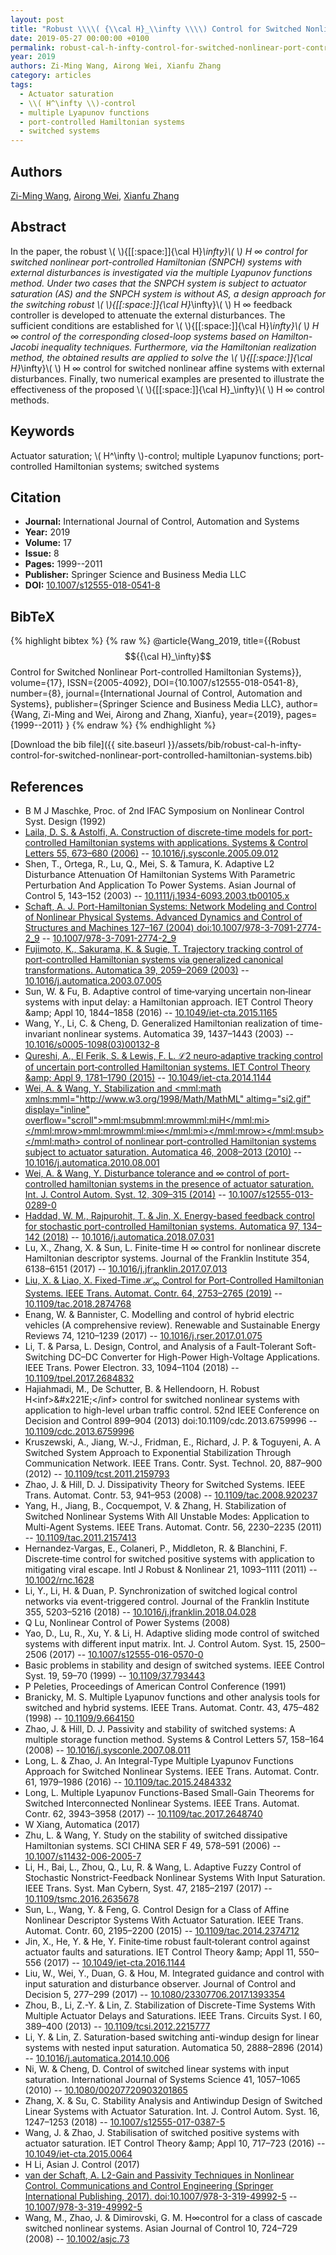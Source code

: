 ```yaml
---
layout: post
title: "Robust \\\\( {\\cal H}_\\infty \\\\) Control for Switched Nonlinear Port-controlled Hamiltonian Systems"
date: 2019-05-27 00:00:00 +0100
permalink: robust-cal-h-infty-control-for-switched-nonlinear-port-controlled-hamiltonian-systems
year: 2019
authors: Zi-Ming Wang, Airong Wei, Xianfu Zhang
category: articles
tags:
  - Actuator saturation
  - \\( H^\infty \\)-control
  - multiple Lyapunov functions
  - port-controlled Hamiltonian systems
  - switched systems
---
```

 
## Authors
[Zi-Ming Wang](authors/zi-ming-wang), [Airong Wei](authors/airong-wei), [Xianfu Zhang](authors/xianfu-zhang)
 
## Abstract
In the paper, the robust \\(  \\){[[:space:]]{\cal H}_\infty}\\(  \\) H ∞ control for switched nonlinear port-controlled Hamiltonian (SNPCH) systems with external disturbances is investigated via the multiple Lyapunov functions method. Under two cases that the SNPCH system is subject to actuator saturation (AS) and the SNPCH system is without AS, a design approach for the switching robust \\(  \\){[[:space:]]{\cal H}_\infty}\\(  \\) H ∞ feedback controller is developed to attenuate the external disturbances. The sufficient conditions are established for \\(  \\){[[:space:]]{\cal H}_\infty}\\(  \\) H ∞ control of the corresponding closed-loop systems based on Hamilton-Jacobi inequality techniques. Furthermore, via the Hamiltonian realization method, the obtained results are applied to solve the \\(  \\){[[:space:]]{\cal H}_\infty}\\(  \\) H ∞ control for switched nonlinear affine systems with external disturbances. Finally, two numerical examples are presented to illustrate the effectiveness of the proposed \\(  \\){[[:space:]]{\cal H}_\infty}\\(  \\) H ∞ control methods.
 
## Keywords
Actuator saturation; \\( H^\infty \\)-control; multiple Lyapunov functions; port-controlled Hamiltonian systems; switched systems
 
## Citation
- **Journal:** International Journal of Control, Automation and Systems
- **Year:** 2019
- **Volume:** 17
- **Issue:** 8
- **Pages:** 1999--2011
- **Publisher:** Springer Science and Business Media LLC
- **DOI:** [10.1007/s12555-018-0541-8](https://doi.org/10.1007/s12555-018-0541-8)
 
## BibTeX
{% highlight bibtex %}
{% raw %}
@article{Wang_2019,
  title={{Robust $${{\cal H}_\infty}$$ Control for Switched Nonlinear Port-controlled Hamiltonian Systems}},
  volume={17},
  ISSN={2005-4092},
  DOI={10.1007/s12555-018-0541-8},
  number={8},
  journal={International Journal of Control, Automation and Systems},
  publisher={Springer Science and Business Media LLC},
  author={Wang, Zi-Ming and Wei, Airong and Zhang, Xianfu},
  year={2019},
  pages={1999--2011}
}
{% endraw %}
{% endhighlight %}
 
[Download the bib file]({{ site.baseurl }}/assets/bib/robust-cal-h-infty-control-for-switched-nonlinear-port-controlled-hamiltonian-systems.bib)
 
## References
- B M J Maschke, Proc. of 2nd IFAC Symposium on Nonlinear Control Syst. Design (1992)
- [Laila, D. S. & Astolfi, A. Construction of discrete-time models for port-controlled Hamiltonian systems with applications. Systems &amp; Control Letters 55, 673–680 (2006)](construction-of-discrete-time-models-for-port-controlled-hamiltonian-systems-with-applications) -- [10.1016/j.sysconle.2005.09.012](https://doi.org/10.1016/j.sysconle.2005.09.012)
- Shen, T., Ortega, R., Lu, Q., Mei, S. & Tamura, K. Adaptive L2 Disturbance Attenuation Of Hamiltonian Systems With Parametric Perturbation And Application To Power Systems. Asian Journal of Control 5, 143–152 (2003) -- [10.1111/j.1934-6093.2003.tb00105.x](https://doi.org/10.1111/j.1934-6093.2003.tb00105.x)
- [Schaft, A. J. Port-Hamiltonian Systems: Network Modeling and Control of Nonlinear Physical Systems. Advanced Dynamics and Control of Structures and Machines 127–167 (2004) doi:10.1007/978-3-7091-2774-2_9](port-hamiltonian-systems-network-modeling-and-control-of-nonlinear-physical-systems) -- [10.1007/978-3-7091-2774-2_9](https://doi.org/10.1007/978-3-7091-2774-2_9)
- [Fujimoto, K., Sakurama, K. & Sugie, T. Trajectory tracking control of port-controlled Hamiltonian systems via generalized canonical transformations. Automatica 39, 2059–2069 (2003)](trajectory-tracking-control-of-port-controlled-hamiltonian-systems-via-generalized-canonical-transformations) -- [10.1016/j.automatica.2003.07.005](https://doi.org/10.1016/j.automatica.2003.07.005)
- Sun, W. & Fu, B. Adaptive control of time‐varying uncertain non‐linear systems with input delay: a Hamiltonian approach. IET Control Theory &amp;amp; Appl 10, 1844–1858 (2016) -- [10.1049/iet-cta.2015.1165](https://doi.org/10.1049/iet-cta.2015.1165)
- Wang, Y., Li, C. & Cheng, D. Generalized Hamiltonian realization of time-invariant nonlinear systems. Automatica 39, 1437–1443 (2003) -- [10.1016/s0005-1098(03)00132-8](https://doi.org/10.1016/s0005-1098(03)00132-8)
- [Qureshi, A., El Ferik, S. & Lewis, F. L. ℒ2 neuro‐adaptive tracking control of uncertain port‐controlled Hamiltonian systems. IET Control Theory &amp;amp; Appl 9, 1781–1790 (2015)](l-sub-2-sub-neuro-adaptive-tracking-control-of-uncertain-port-controlled-hamiltonian-systems) -- [10.1049/iet-cta.2014.1144](https://doi.org/10.1049/iet-cta.2014.1144)
- [Wei, A. & Wang, Y. Stabilization and <mml:math xmlns:mml="http://www.w3.org/1998/Math/MathML" altimg="si2.gif" display="inline" overflow="scroll"><mml:msub><mml:mrow><mml:mi>H</mml:mi></mml:mrow><mml:mrow><mml:mi>∞</mml:mi></mml:mrow></mml:msub></mml:math> control of nonlinear port-controlled Hamiltonian systems subject to actuator saturation. Automatica 46, 2008–2013 (2010)](stabilization-and-h-control-of-nonlinear-port-controlled-hamiltonian-systems-subject-to-actuator-saturation) -- [10.1016/j.automatica.2010.08.001](https://doi.org/10.1016/j.automatica.2010.08.001)
- [Wei, A. & Wang, Y. Disturbance tolerance and                             ∞ control of port-controlled hamiltonian systems in the presence of actuator saturation. Int. J. Control Autom. Syst. 12, 309–315 (2014)](disturbance-tolerance-and-h-control-of-port-controlled-hamiltonian-systems-in-the-presence-of-actuator-saturation) -- [10.1007/s12555-013-0289-0](https://doi.org/10.1007/s12555-013-0289-0)
- [Haddad, W. M., Rajpurohit, T. & Jin, X. Energy-based feedback control for stochastic port-controlled Hamiltonian systems. Automatica 97, 134–142 (2018)](energy-based-feedback-control-for-stochastic-port-controlled-hamiltonian-systems) -- [10.1016/j.automatica.2018.07.031](https://doi.org/10.1016/j.automatica.2018.07.031)
- Lu, X., Zhang, X. & Sun, L. Finite-time H ∞ control for nonlinear discrete Hamiltonian descriptor systems. Journal of the Franklin Institute 354, 6138–6151 (2017) -- [10.1016/j.jfranklin.2017.07.013](https://doi.org/10.1016/j.jfranklin.2017.07.013)
- [Liu, X. & Liao, X. Fixed-Time $\mathcal {H}_{\infty }$ Control for Port-Controlled Hamiltonian Systems. IEEE Trans. Automat. Contr. 64, 2753–2765 (2019)](fixed-time-mathcal-h-infty-control-for-port-controlled-hamiltonian-systems) -- [10.1109/tac.2018.2874768](https://doi.org/10.1109/tac.2018.2874768)
- Enang, W. & Bannister, C. Modelling and control of hybrid electric vehicles (A comprehensive review). Renewable and Sustainable Energy Reviews 74, 1210–1239 (2017) -- [10.1016/j.rser.2017.01.075](https://doi.org/10.1016/j.rser.2017.01.075)
- Li, T. & Parsa, L. Design, Control, and Analysis of a Fault-Tolerant Soft-Switching DC–DC Converter for High-Power High-Voltage Applications. IEEE Trans. Power Electron. 33, 1094–1104 (2018) -- [10.1109/tpel.2017.2684832](https://doi.org/10.1109/tpel.2017.2684832)
- Hajiahmadi, M., De Schutter, B. & Hellendoorn, H. Robust H&lt;inf&gt;&amp;#x221E;&lt;/inf&gt; control for switched nonlinear systems with application to high-level urban traffic control. 52nd IEEE Conference on Decision and Control 899–904 (2013) doi:10.1109/cdc.2013.6759996 -- [10.1109/cdc.2013.6759996](https://doi.org/10.1109/cdc.2013.6759996)
- Kruszewski, A., Jiang, W.-J., Fridman, E., Richard, J. P. & Toguyeni, A. A Switched System Approach to Exponential Stabilization Through Communication Network. IEEE Trans. Contr. Syst. Technol. 20, 887–900 (2012) -- [10.1109/tcst.2011.2159793](https://doi.org/10.1109/tcst.2011.2159793)
- Zhao, J. & Hill, D. J. Dissipativity Theory for Switched Systems. IEEE Trans. Automat. Contr. 53, 941–953 (2008) -- [10.1109/tac.2008.920237](https://doi.org/10.1109/tac.2008.920237)
- Yang, H., Jiang, B., Cocquempot, V. & Zhang, H. Stabilization of Switched Nonlinear Systems With All Unstable Modes: Application to Multi-Agent Systems. IEEE Trans. Automat. Contr. 56, 2230–2235 (2011) -- [10.1109/tac.2011.2157413](https://doi.org/10.1109/tac.2011.2157413)
- Hernandez‐Vargas, E., Colaneri, P., Middleton, R. & Blanchini, F. Discrete‐time control for switched positive systems with application to mitigating viral escape. Intl J Robust &amp; Nonlinear 21, 1093–1111 (2011) -- [10.1002/rnc.1628](https://doi.org/10.1002/rnc.1628)
- Li, Y., Li, H. & Duan, P. Synchronization of switched logical control networks via event-triggered control. Journal of the Franklin Institute 355, 5203–5216 (2018) -- [10.1016/j.jfranklin.2018.04.028](https://doi.org/10.1016/j.jfranklin.2018.04.028)
- Q Lu, Nonlinear Control of Power Systems (2008)
- Yao, D., Lu, R., Xu, Y. & Li, H. Adaptive sliding mode control of switched systems with different input matrix. Int. J. Control Autom. Syst. 15, 2500–2506 (2017) -- [10.1007/s12555-016-0570-0](https://doi.org/10.1007/s12555-016-0570-0)
- Basic problems in stability and design of switched systems. IEEE Control Syst. 19, 59–70 (1999) -- [10.1109/37.793443](https://doi.org/10.1109/37.793443)
- P Peleties, Proceedings of American Control Conference (1991)
- Branicky, M. S. Multiple Lyapunov functions and other analysis tools for switched and hybrid systems. IEEE Trans. Automat. Contr. 43, 475–482 (1998) -- [10.1109/9.664150](https://doi.org/10.1109/9.664150)
- Zhao, J. & Hill, D. J. Passivity and stability of switched systems: A multiple storage function method. Systems &amp; Control Letters 57, 158–164 (2008) -- [10.1016/j.sysconle.2007.08.011](https://doi.org/10.1016/j.sysconle.2007.08.011)
- Long, L. & Zhao, J. An Integral-Type Multiple Lyapunov Functions Approach for Switched Nonlinear Systems. IEEE Trans. Automat. Contr. 61, 1979–1986 (2016) -- [10.1109/tac.2015.2484332](https://doi.org/10.1109/tac.2015.2484332)
- Long, L. Multiple Lyapunov Functions-Based Small-Gain Theorems for Switched Interconnected Nonlinear Systems. IEEE Trans. Automat. Contr. 62, 3943–3958 (2017) -- [10.1109/tac.2017.2648740](https://doi.org/10.1109/tac.2017.2648740)
- W Xiang, Automatica (2017)
- Zhu, L. & Wang, Y. Study on the stability of switched dissipative Hamiltonian systems. SCI CHINA SER F 49, 578–591 (2006) -- [10.1007/s11432-006-2005-7](https://doi.org/10.1007/s11432-006-2005-7)
- Li, H., Bai, L., Zhou, Q., Lu, R. & Wang, L. Adaptive Fuzzy Control of Stochastic Nonstrict-Feedback Nonlinear Systems With Input Saturation. IEEE Trans. Syst. Man Cybern, Syst. 47, 2185–2197 (2017) -- [10.1109/tsmc.2016.2635678](https://doi.org/10.1109/tsmc.2016.2635678)
- Sun, L., Wang, Y. & Feng, G. Control Design for a Class of Affine Nonlinear Descriptor Systems With Actuator Saturation. IEEE Trans. Automat. Contr. 60, 2195–2200 (2015) -- [10.1109/tac.2014.2374712](https://doi.org/10.1109/tac.2014.2374712)
- Jin, X., He, Y. & He, Y. Finite‐time robust fault‐tolerant control against actuator faults and saturations. IET Control Theory &amp;amp; Appl 11, 550–556 (2017) -- [10.1049/iet-cta.2016.1144](https://doi.org/10.1049/iet-cta.2016.1144)
- Liu, W., Wei, Y., Duan, G. & Hou, M. Integrated guidance and control with input saturation and disturbance observer. Journal of Control and Decision 5, 277–299 (2017) -- [10.1080/23307706.2017.1393354](https://doi.org/10.1080/23307706.2017.1393354)
- Zhou, B., Li, Z.-Y. & Lin, Z. Stabilization of Discrete-Time Systems With Multiple Actuator Delays and Saturations. IEEE Trans. Circuits Syst. I 60, 389–400 (2013) -- [10.1109/tcsi.2012.2215777](https://doi.org/10.1109/tcsi.2012.2215777)
- Li, Y. & Lin, Z. Saturation-based switching anti-windup design for linear systems with nested input saturation. Automatica 50, 2888–2896 (2014) -- [10.1016/j.automatica.2014.10.006](https://doi.org/10.1016/j.automatica.2014.10.006)
- Ni, W. & Cheng, D. Control of switched linear systems with input saturation. International Journal of Systems Science 41, 1057–1065 (2010) -- [10.1080/00207720903201865](https://doi.org/10.1080/00207720903201865)
- Zhang, X. & Su, C. Stability Analysis and Antiwindup Design of Switched Linear Systems with Actuator Saturation. Int. J. Control Autom. Syst. 16, 1247–1253 (2018) -- [10.1007/s12555-017-0387-5](https://doi.org/10.1007/s12555-017-0387-5)
- Wang, J. & Zhao, J. Stabilisation of switched positive systems with actuator saturation. IET Control Theory &amp;amp; Appl 10, 717–723 (2016) -- [10.1049/iet-cta.2015.0064](https://doi.org/10.1049/iet-cta.2015.0064)
- H Li, Asian J. Control (2017)
- [van der Schaft, A. L2-Gain and Passivity Techniques in Nonlinear Control. Communications and Control Engineering (Springer International Publishing, 2017). doi:10.1007/978-3-319-49992-5](l2-gain-and-passivity-techniques-in-nonlinear-control) -- [10.1007/978-3-319-49992-5](https://doi.org/10.1007/978-3-319-49992-5)
- Wang, M., Zhao, J. & Dimirovski, G. M. H∞control for a class of cascade switched nonlinear systems. Asian Journal of Control 10, 724–729 (2008) -- [10.1002/asjc.73](https://doi.org/10.1002/asjc.73)

